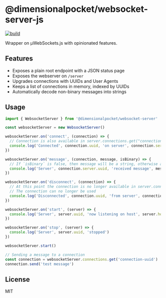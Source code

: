 # @dimensionalpocket/websocket-server-js

[![build](https://github.com/dimensionalpocket/websocket-server-js/actions/workflows/node.js.yml/badge.svg)](https://github.com/dimensionalpocket/websocket-server-js/actions/workflows/node.js.yml)

Wrapper on µWebSockets.js with opinionated features.

## Features

- Exposes a plain root endpoint with a JSON status page
- Exposes the webserver on `/server`
- Upgrades connections with UUIDs and User Agents
- Keeps a list of connections in memory, indexed by UUIDs
- Automatically decode non-binary messages into strings

## Usage

```javascript
import { WebsocketServer } from '@dimensionalpocket/websocket-server'

const websocketServer = new WebsocketServer()

websocketServer.on('connect', (connection) => {
  // Connection is also available in server.connections.get("connection-uuid")
  console.log('Connected', connection.uuid, 'on server', connection.server.uuid)
})

websocketServer.on('message', (connection, message, isBinary) => {
  // If `isBinary` is false, then message will be a string, otherwise an ArrayBuffer
  console.log('Server', connection.server.uuid, 'received message', message, 'from connection', connection.uuid)
})

websocketServer.on('disconnect', (connection) => {
  // At this point the connection is no longer available in server.connections.get(...)
  // The connection can no longer be used
  console.log('Disconnected', connection.uuid, 'from server', connection.server.uuid)
})

websocketServer.on('start', (server) => {
  console.log('Server', server.uuid, 'now listening on host', server.host, 'port', server.port)
})

websocketServer.on('stop', (server) => {
  console.log('Server', server.uuid, 'stopped')
})

websocketServer.start()

// Sending a message to a connection
const connection = websocketServer.connections.get('connection-uuid')
connection.send('test message')

```

## License

MIT
